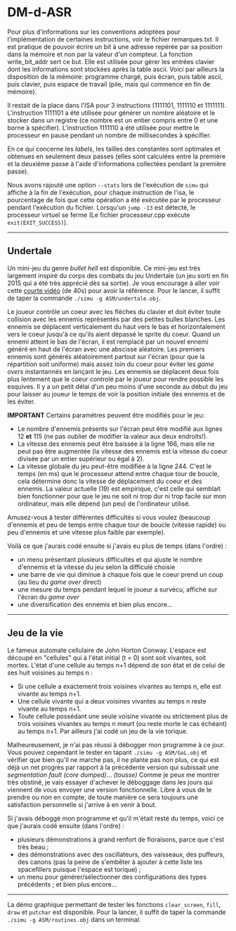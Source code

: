 # DM-d-ASR

Pour plus d'informations sur les conventions adoptées pour l'implémentation de certaines instructions, voir le fichier remarques.txt.
Il est pratique de pouvoir écrire un bit à une adresse repérée par sa position dans la mémoire et non par la valeur d'un compteur. La fonction write\_bit\_addr sert ce but. Elle est utilisée pour gérer les entrées clavier dont les informations sont stockées après la table ascii.
Voici par ailleurs la disposition de la mémoire: programme chargé, puis écran, puis table ascii, puis clavier, puis espace de travail (pile, mais qui commence en fin de mémoire).

Il restait de la place dans l'ISA pour 3 instructions (1111101, 1111110 et 1111111).
L'instruction 1111101 a été utilisée pour générer un nombre aléatoire et le stocker dans un registre (ce nombre est un entier compris entre 0 et une borne à spécifier).
L'instruction 1111110 a été utilisée pour mettre le processeur en pause pendant un nombre de millisecondes à spécifier.

En ce qui concerne les _labels_, les tailles des constantes sont optimales et obtenues en seulement deux passes (elles sont calculées entre la première et la deuxième passe à l'aide d'informations collectées pendant la première passe).

Nous avons rajouté une option `--stats` lors de l'exécution de `simu` qui affiche à la fin de l'exécution, pour chaque instruction de l'isa, le pourcentage de fois que cette opération a été exécutée par le processeur pendant l'exécution du fichier.
Lorsqu'un `jump -13` est détecté, le processeur virtuel se ferme (Le fichier processeur.cpp exécute `exit(EXIT_SUCCESS)`).

----------------------------------------------------------------------
Undertale
----------------------------------------------------------------------

Un mini-jeu du genre _bullet hell_ est disponible. Ce mini-jeu est très largement inspiré du corps des combats du jeu Undertale (un jeu sorti en fin 2015 qui a été très apprécié dès sa sortie). 
Je vous encourage à aller voir cette [courte vidéo](https://www.youtube.com/watch?v=rJhX_-X6atk) (de 40s) pour avoir la référence.
Pour le lancer, il suffit de taper la commande `./simu -g ASM/undertale.obj`.

Le joueur contrôle un coeur avec les flèches du clavier et doit éviter toute collision avec les ennemis représentés par des petites bulles blanches. 
Les ennemis se déplacent verticalement du haut vers le bas et horizontalement vers le coeur jusqu'à ce qu'ils aient dépassé le sprite du coeur.
Quand un ennemi atteint le bas de l'écran, il est remplacé par un nouvel ennemi généré en haut de l'écran avec une abscisse aléatoire. 
Les premiers ennemis sont générés aléatoirement partout sur l'écran (pour que la répartition soit uniforme) mais assez loin du coeur pour éviter les _game overs_ instantannés en lançant le jeu.
Les ennemis se déplacent deux fois plus lentement que le coeur controlé par le joueur pour rendre possible les esquives.
Il y a un petit délai d'un peu moins d'une seconde au début du jeu pour laisser au joueur le temps de voir la position initiale des ennemis et de les éviter.

**IMPORTANT** Certains paramètres peuvent être modifiés pour le jeu:
- Le nombre d'ennemis présents sur l'écran peut être modifié aux lignes 12 **et** 115 (ne pas oublier de modifier la valeur aux deux endroits!).
- La vitesse des ennemis peut être baissée à la ligne 166, mais elle ne peut pas être augmentée (la vitesse des ennemis est la vitesse du coeur divisée par un entier supérieur ou égal à 2).
- La vitesse globale du jeu peut-être modifiée à la ligne 244. C'est le temps (en ms) que le processeur attend entre chaque tour de boucle, cela détermine donc la vitesse de déplacement du coeur et des ennemis. La valeur actuelle (19) est empirique, c'est celle qui semblait bien fonctionner pour que le jeu ne soit ni trop dur ni trop facile sur mon ordinateur, mais elle dépend (un peu) de l'ordinateur utilisé.

Amusez-vous à tester différentes difficultés si vous voulez (beaucoup d'ennemis et peu de temps entre chaque tour de boucle (vitesse rapide) ou peu d'ennemis et une vitesse plus faible par exemple).

Voilà ce que j'aurais codé ensuite si j'avais eu plus de temps (dans l'ordre) :
- un menu présentant plusieurs difficultés et qui ajuste le nombre d'ennemis et la vitesse du jeu selon la difficulé choisie
- une barre de vie qui diminue à chaque fois que le coeur prend un coup (au lieu du _game over_ direct)
- une mesure du temps pendant lequel le joueur a survécu, affiché sur l'écran du _game over_
- une diversification des ennemis
et bien plus encore...

----------------------------------------------------------------------
Jeu de la vie
----------------------------------------------------------------------

Le fameux automate cellulaire de John Horton Conway. L'espace est découpé en "cellules" qui à l'état initial (t = 0) sont soit vivantes, soit mortes.
L'état d'une cellule au temps n+1 dépend de son état et de celui de ses huit voisines au temps n :
- Si une cellule a exactement trois voisines vivantes au temps n, elle est vivante au temps n+1.
- Une cellule vivante qui a deux voisines vivantes au temps n reste vivante au temps n+1.
- Toute cellule possédant une seule voisine vivante ou strictement plus de trois voisines vivantes au temps n meurt (ou reste morte le cas échéant) au temps n+1.
Par ailleurs j'ai codé un jeu de la vie torique.

Malheureusement, je n'ai pas réussi à débogger mon programme à ce jour. Vous pouvez cependant le tester en tapant `./simu -g ASM/GoL.obj` et vérifier que bien qu'il ne marche pas, il ne plante pas non plus, ce qui est déjà un net progrès par rapport à la précédente version qui subissait une *segmentation fault (core dumped)*... *(tousse)*
Comme je peux me montrer très obstiné, je vais essayer d'achever le déboggage dans les jours qui viennent de vous envoyer une version fonctionnelle. Libre à vous de le prendre ou non en compte, de toute manière ce sera toujours une satisfaction personnelle si j'arrive à en venir à bout.

Si j'avais déboggé mon programme et qu'il m'était resté du temps, voici ce que j'aurais codé ensuite (dans l'ordre) :
- plusieurs démonstrations à grand renfort de floraisons, parce que c'est très beau ;
- des démonstrations avec des oscillateurs, des vaisseaux, des puffeurs, des canons (pas la peine de s'embêter à ajouter à cette liste les spacefillers puisque l'espace est torique) ;
- un menu pour générer/sélectionner des configurations des types précédents ;
et bien plus encore...


-----------------------------------------------------------------------

La démo graphique permettant de tester les fonctions `clear_screen`, `fill`, `draw` et `putchar` est disponible.
Pour la lancer, il suffit de taper la commande `./simu -g ASM/routines.obj` dans un terminal.


